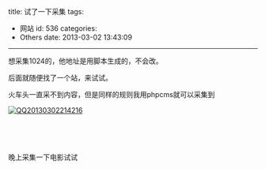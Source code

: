 title: 试了一下采集
tags:
  - 网站
id: 536
categories:
  - Others
date: 2013-03-02 13:43:09
---

想采集1024的，他地址是用脚本生成的，不会改。

后面就随便找了一个站，来试试。

火车头一直采不到内容，但是同样的规则我用phpcms就可以采集到

[![QQ20130302214216](http://7xnueu.com1.z0.glb.clouddn.com/2013/03/QQ20130302214216-430x200.png)](http://7xnueu.com1.z0.glb.clouddn.com/2013/03/QQ20130302214216.png)

&nbsp;

&nbsp;

晚上采集一下电影试试

&nbsp;
